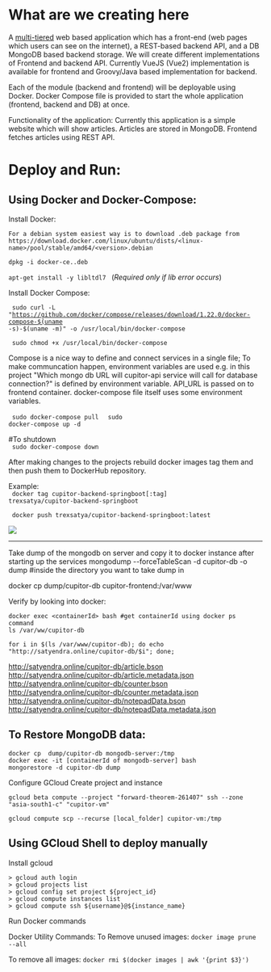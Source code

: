 # What are we creating here
A  <a href="https://en.wikipedia.org/wiki/Multitier_architecture">multi-tiered</a> web based application which has a front-end (web pages which users can see on the internet), a REST-based backend API, and a DB MongoDB based backend storage.
We will create different implementations of Frontend and backend API. Currently VueJS (Vue2) implementation is available for frontend and Groovy/Java based implementation for backend.

Each of the module (backend and frontend) will be deployable using Docker. 
Docker Compose file is provided to start the whole application (frontend, backend and DB) at once.

Functionality of the application: Currently this application is a simple website which will show articles. Articles are stored in MongoDB. Frontend fetches articles using REST API.

# Deploy and Run:

## Using Docker and Docker-Compose:
  Install Docker:
  
    For a debian system easiest way is to download .deb package from https://download.docker.com/linux/ubuntu/dists/<linux-name>/pool/stable/amd64/<version>.debian
  
   <code>dpkg -i docker-ce..deb </code>
  
   <code>apt-get install -y libltdl7 </code> (<i>Required only if lib error occurs</i>)
  
  Install Docker Compose:
  
  <code> sudo curl -L "https://github.com/docker/compose/releases/download/1.22.0/docker-compose-$(uname -s)-$(uname -m)" -o /usr/local/bin/docker-compose </code>
  
  <code> sudo chmod +x /usr/local/bin/docker-compose </code>
  
  Compose is a nice way to define and connect services in a single file; To make communcation happen, environment variables are used e.g. in this project "Which mongo db URL will cupitor-api service will call for database connection?" is defined by environment variable.
  API_URL is passed on to frontend container. docker-compose file itself uses some environment variables.

<code> sudo docker-compose pull </code>
<code> sudo <env variables> docker-compose up -d </code>

#To shutdown <br>
<code> sudo docker-compose down </code>


After making changes to the projects rebuild docker images tag them and then push them to DockerHub repository.

Example:<br>
<code> docker tag cupitor-backend-springboot[:tag] trexsatya/cupitor-backend-springboot </code>

<code> docker push trexsatya/cupitor-backend-springboot:latest </code>

<img src="https://docs.microsoft.com/en-us/dotnet/standard/microservices-architecture/docker-application-development-process/media/image20.png">


<hr>

Take dump of the mongodb on server and copy it to docker instance after starting up the services
mongodump --forceTableScan -d cupitor-db -o dump #inside the directory you want to take dump in

docker cp  dump/cupitor-db cupitor-frontend:/var/www

Verify by looking into docker:
```shell
docker exec <containerId> bash #get containerId using docker ps command
ls /var/ww/cupitor-db
```

```shell
for i in $(ls /var/www/cupitor-db); do echo "http://satyendra.online/cupitor-db/$i"; done; 
```

http://satyendra.online/cupitor-db/article.bson
http://satyendra.online/cupitor-db/article.metadata.json
http://satyendra.online/cupitor-db/counter.bson
http://satyendra.online/cupitor-db/counter.metadata.json
http://satyendra.online/cupitor-db/notepadData.bson
http://satyendra.online/cupitor-db/notepadData.metadata.json

To Restore MongoDB data:
--------------------------
```shell
docker cp  dump/cupitor-db mongodb-server:/tmp
docker exec -it [containerId of mongodb-server] bash
mongorestore -d cupitor-db dump
```

Configure GCloud
Create project and instance

```shell
gcloud beta compute --project "forward-theorem-261407" ssh --zone "asia-south1-c" "cupitor-vm"

gcloud compute scp --recurse [local_folder] cupitor-vm:/tmp
```

Using GCloud Shell to deploy manually
-------------------------------------
 Install gcloud
 ```shell
 > gcloud auth login
 > gcloud projects list
 > gcloud config set project ${project_id}
 > gcloud compute instances list
 > gcloud compute ssh ${username}@${instance_name}
```

 Run Docker commands
 
 
Docker Utility Commands:
To Remove unused images: `docker image prune --all`

To remove all images: `docker rmi $(docker images | awk '{print $3}')`
